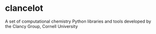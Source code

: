 # clancelot
A set of computational chemistry Python libraries and tools developed by the Clancy Group, Cornell University

